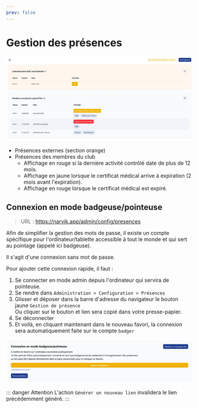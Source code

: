 ```yaml
---
prev: false
---
```


<script setup>
import RoleLevelComponent from '../../../components/RoleLevelComponent.vue'
</script>

# Gestion des présences <RoleLevelComponent level="badger" />

![](./images/presences.jpg)

- Présences externes (section orange)
- Présences des membres du club
  - Affichage en rouge si la dernière activité contrôlé date de plus de 12 mois.
  - Affichage en jaune lorsque le certificat médical arrive à expiration (2 mois avant l'expiration).
  - Affichage en rouge lorsque le certificat médical est expiré.

## Connexion en mode badgeuse/pointeuse
> URL : https://narvik.app/admin/config/presences

Afin de simplifier la gestion des mots de passe, il existe un compte spécifique pour l'ordinateur/tablette accessible à tout le monde et qui sert au pointage (appelé ici badgeuse).

Il s'agit d'une connexion sans mot de passe.

Pour ajouter cette connexion rapide, il faut :

1. Se connecter en mode admin depuis l'ordinateur qui servira de pointeuse.
2. Se rendre dans `Administration > Configuration > Présences`
3. Glisser et déposer dans la barre d'adresse du navigateur le bouton jaune `Gestion de présence`   
   Ou cliquer sur le bouton et lien sera copié dans votre presse-papier.
4. Se déconnecter
5. Et voilà, en cliquant maintenant dans le nouveau favori, la connexion sera automatiquement faite sur le compte `badger`

![](./images/badgeuse.png)

::: danger Attention
L'action `Générer un nouveau lien` invalidera le lien précédemment généré.
:::
